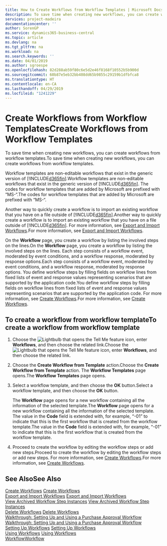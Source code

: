 ```yaml
---
title: How to Create Workflows from Workflow Templates | Microsoft Docs
description: To save time when creating new workflows, you can create workflows from workflow templates.
services: project-madeira
documentationcenter: ''
author: SorenGP
ms.service: dynamics365-business-central
ms.topic: article
ms.devlang: na
ms.tgt_pltfrm: na
ms.workload: na
ms.search.keywords: ''
ms.date: 04/01/2019
ms.author: sgroespe
ms.openlocfilehash: 82d288ab59f80c6e5d2e46f8168f10552b5b900d
ms.sourcegitcommit: 60b87e5eb32bb408dd65b9855c29159b1dfbfca8
ms.translationtype: HT
ms.contentlocale: en-CA
ms.lasthandoff: 04/29/2019
ms.locfileid: "1241229"
---
```

# <a name="create-workflows-from-workflow-templates"></a><span data-ttu-id="b1a8e-103">Create Workflows from Workflow Templates</span><span class="sxs-lookup"><span data-stu-id="b1a8e-103">Create Workflows from Workflow Templates</span></span>
<span data-ttu-id="b1a8e-104">To save time when creating new workflows, you can create workflows from workflow templates.</span><span class="sxs-lookup"><span data-stu-id="b1a8e-104">To save time when creating new workflows, you can create workflows from workflow templates.</span></span>  

 <span data-ttu-id="b1a8e-105">Workflow templates are non-editable workflows that exist in the generic version of [!INCLUDE[d365fin](includes/d365fin_md.md)].</span><span class="sxs-lookup"><span data-stu-id="b1a8e-105">Workflow templates are non-editable workflows that exist in the generic version of [!INCLUDE[d365fin](includes/d365fin_md.md)].</span></span> <span data-ttu-id="b1a8e-106">The codes for workflow templates that are added by Microsoft are prefixed with “MS-“.</span><span class="sxs-lookup"><span data-stu-id="b1a8e-106">The codes for workflow templates that are added by Microsoft are prefixed with “MS-“.</span></span>  

 <span data-ttu-id="b1a8e-107">Another way to quickly create a workflow is to import an existing workflow that you have on a file outside of [!INCLUDE[d365fin](includes/d365fin_md.md)].</span><span class="sxs-lookup"><span data-stu-id="b1a8e-107">Another way to quickly create a workflow is to import an existing workflow that you have on a file outside of [!INCLUDE[d365fin](includes/d365fin_md.md)].</span></span> <span data-ttu-id="b1a8e-108">For more information, see [Export and Import Workflows](across-how-to-export-and-import-workflows.md).</span><span class="sxs-lookup"><span data-stu-id="b1a8e-108">For more information, see [Export and Import Workflows](across-how-to-export-and-import-workflows.md).</span></span>  

<span data-ttu-id="b1a8e-109">On the **Workflow** page, you create a workflow by listing the involved steps on the lines.</span><span class="sxs-lookup"><span data-stu-id="b1a8e-109">On the **Workflow** page, you create a workflow by listing the involved steps on the lines.</span></span> <span data-ttu-id="b1a8e-110">Each step consists of a workflow event, moderated by event conditions, and a workflow response, moderated by response options.</span><span class="sxs-lookup"><span data-stu-id="b1a8e-110">Each step consists of a workflow event, moderated by event conditions, and a workflow response, moderated by response options.</span></span> <span data-ttu-id="b1a8e-111">You define workflow steps by filling fields on workflow lines from fixed lists of event and response values representing scenarios that are supported by the application code.</span><span class="sxs-lookup"><span data-stu-id="b1a8e-111">You define workflow steps by filling fields on workflow lines from fixed lists of event and response values representing scenarios that are supported by the application code.</span></span> <span data-ttu-id="b1a8e-112">For more information, see [Create Workflows](across-how-to-create-workflows.md).</span><span class="sxs-lookup"><span data-stu-id="b1a8e-112">For more information, see [Create Workflows](across-how-to-create-workflows.md).</span></span>  

## <a name="to-create-a-workflow-from-workflow-template"></a><span data-ttu-id="b1a8e-113">To create a workflow from workflow template</span><span class="sxs-lookup"><span data-stu-id="b1a8e-113">To create a workflow from workflow template</span></span>  
1.  <span data-ttu-id="b1a8e-114">Choose the ![Lightbulb that opens the Tell Me feature](media/ui-search/search_small.png "Tell me what you want to do") icon, enter **Workflows**, and then choose the related link.</span><span class="sxs-lookup"><span data-stu-id="b1a8e-114">Choose the ![Lightbulb that opens the Tell Me feature](media/ui-search/search_small.png "Tell me what you want to do") icon, enter **Workflows**, and then choose the related link.</span></span>  
2.  <span data-ttu-id="b1a8e-115">Choose the **Create Workflow from Template** action.</span><span class="sxs-lookup"><span data-stu-id="b1a8e-115">Choose the **Create Workflow from Template** action.</span></span> <span data-ttu-id="b1a8e-116">The **Workflow Templates** page opens.</span><span class="sxs-lookup"><span data-stu-id="b1a8e-116">The **Workflow Templates** page opens.</span></span>  
3.  <span data-ttu-id="b1a8e-117">Select a workflow template, and then choose the **OK** button.</span><span class="sxs-lookup"><span data-stu-id="b1a8e-117">Select a workflow template, and then choose the **OK** button.</span></span>  

     <span data-ttu-id="b1a8e-118">The **Workflow** page opens for a new workflow containing all the information of the selected template.</span><span class="sxs-lookup"><span data-stu-id="b1a8e-118">The **Workflow** page opens for a new workflow containing all the information of the selected template.</span></span> <span data-ttu-id="b1a8e-119">The value in the **Code** field is extended with, for example, “-01” to indicate that this is the first workflow that is created from the workflow template.</span><span class="sxs-lookup"><span data-stu-id="b1a8e-119">The value in the **Code** field is extended with, for example, “-01” to indicate that this is the first workflow that is created from the workflow template.</span></span>  
4.  <span data-ttu-id="b1a8e-120">Proceed to create the workflow by editing the workflow steps or add new steps.</span><span class="sxs-lookup"><span data-stu-id="b1a8e-120">Proceed to create the workflow by editing the workflow steps or add new steps.</span></span> <span data-ttu-id="b1a8e-121">For more information, see [Create Workflows](across-how-to-create-workflows.md).</span><span class="sxs-lookup"><span data-stu-id="b1a8e-121">For more information, see [Create Workflows](across-how-to-create-workflows.md).</span></span>  

## <a name="see-also"></a><span data-ttu-id="b1a8e-122">See Also</span><span class="sxs-lookup"><span data-stu-id="b1a8e-122">See Also</span></span>  
 <span data-ttu-id="b1a8e-123">[Create Workflows](across-how-to-create-workflows.md) </span><span class="sxs-lookup"><span data-stu-id="b1a8e-123">[Create Workflows](across-how-to-create-workflows.md) </span></span>  
 <span data-ttu-id="b1a8e-124">[Export and Import Workflows](across-how-to-export-and-import-workflows.md) </span><span class="sxs-lookup"><span data-stu-id="b1a8e-124">[Export and Import Workflows](across-how-to-export-and-import-workflows.md) </span></span>  
 <span data-ttu-id="b1a8e-125">[View Archived Workflow Step Instances](across-how-to-view-archived-workflow-step-instances.md) </span><span class="sxs-lookup"><span data-stu-id="b1a8e-125">[View Archived Workflow Step Instances](across-how-to-view-archived-workflow-step-instances.md) </span></span>  
 <span data-ttu-id="b1a8e-126">[Delete Workflows](across-how-to-delete-workflows.md) </span><span class="sxs-lookup"><span data-stu-id="b1a8e-126">[Delete Workflows](across-how-to-delete-workflows.md) </span></span>  
 <span data-ttu-id="b1a8e-127">[Walkthrough: Setting Up and Using a Purchase Approval Workflow](walkthrough-setting-up-and-using-a-purchase-approval-workflow.md) </span><span class="sxs-lookup"><span data-stu-id="b1a8e-127">[Walkthrough: Setting Up and Using a Purchase Approval Workflow](walkthrough-setting-up-and-using-a-purchase-approval-workflow.md) </span></span>  
 <span data-ttu-id="b1a8e-128">[Setting Up Workflows](across-set-up-workflows.md) </span><span class="sxs-lookup"><span data-stu-id="b1a8e-128">[Setting Up Workflows](across-set-up-workflows.md) </span></span>  
 <span data-ttu-id="b1a8e-129">[Using Workflows](across-use-workflows.md) </span><span class="sxs-lookup"><span data-stu-id="b1a8e-129">[Using Workflows](across-use-workflows.md) </span></span>  
 [<span data-ttu-id="b1a8e-130">Workflow</span><span class="sxs-lookup"><span data-stu-id="b1a8e-130">Workflow</span></span>](across-workflow.md)   
